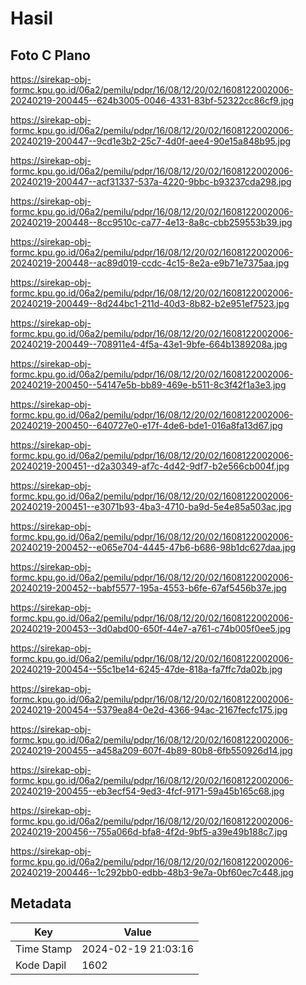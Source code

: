 # Hasil

## Foto C Plano

https://sirekap-obj-formc.kpu.go.id/06a2/pemilu/pdpr/16/08/12/20/02/1608122002006-20240219-200445--624b3005-0046-4331-83bf-52322cc86cf9.jpg

https://sirekap-obj-formc.kpu.go.id/06a2/pemilu/pdpr/16/08/12/20/02/1608122002006-20240219-200447--9cd1e3b2-25c7-4d0f-aee4-90e15a848b95.jpg

https://sirekap-obj-formc.kpu.go.id/06a2/pemilu/pdpr/16/08/12/20/02/1608122002006-20240219-200447--acf31337-537a-4220-9bbc-b93237cda298.jpg

https://sirekap-obj-formc.kpu.go.id/06a2/pemilu/pdpr/16/08/12/20/02/1608122002006-20240219-200448--8cc9510c-ca77-4e13-8a8c-cbb259553b39.jpg

https://sirekap-obj-formc.kpu.go.id/06a2/pemilu/pdpr/16/08/12/20/02/1608122002006-20240219-200448--ac89d019-ccdc-4c15-8e2a-e9b71e7375aa.jpg

https://sirekap-obj-formc.kpu.go.id/06a2/pemilu/pdpr/16/08/12/20/02/1608122002006-20240219-200449--8d244bc1-211d-40d3-8b82-b2e951ef7523.jpg

https://sirekap-obj-formc.kpu.go.id/06a2/pemilu/pdpr/16/08/12/20/02/1608122002006-20240219-200449--708911e4-4f5a-43e1-9bfe-664b1389208a.jpg

https://sirekap-obj-formc.kpu.go.id/06a2/pemilu/pdpr/16/08/12/20/02/1608122002006-20240219-200450--54147e5b-bb89-469e-b511-8c3f42f1a3e3.jpg

https://sirekap-obj-formc.kpu.go.id/06a2/pemilu/pdpr/16/08/12/20/02/1608122002006-20240219-200450--640727e0-e17f-4de6-bde1-016a8fa13d67.jpg

https://sirekap-obj-formc.kpu.go.id/06a2/pemilu/pdpr/16/08/12/20/02/1608122002006-20240219-200451--d2a30349-af7c-4d42-9df7-b2e566cb004f.jpg

https://sirekap-obj-formc.kpu.go.id/06a2/pemilu/pdpr/16/08/12/20/02/1608122002006-20240219-200451--e3071b93-4ba3-4710-ba9d-5e4e85a503ac.jpg

https://sirekap-obj-formc.kpu.go.id/06a2/pemilu/pdpr/16/08/12/20/02/1608122002006-20240219-200452--e065e704-4445-47b6-b686-98b1dc627daa.jpg

https://sirekap-obj-formc.kpu.go.id/06a2/pemilu/pdpr/16/08/12/20/02/1608122002006-20240219-200452--babf5577-195a-4553-b6fe-67af5456b37e.jpg

https://sirekap-obj-formc.kpu.go.id/06a2/pemilu/pdpr/16/08/12/20/02/1608122002006-20240219-200453--3d0abd00-650f-44e7-a761-c74b005f0ee5.jpg

https://sirekap-obj-formc.kpu.go.id/06a2/pemilu/pdpr/16/08/12/20/02/1608122002006-20240219-200454--55c1be14-6245-47de-818a-fa7ffc7da02b.jpg

https://sirekap-obj-formc.kpu.go.id/06a2/pemilu/pdpr/16/08/12/20/02/1608122002006-20240219-200454--5379ea84-0e2d-4366-94ac-2167fecfc175.jpg

https://sirekap-obj-formc.kpu.go.id/06a2/pemilu/pdpr/16/08/12/20/02/1608122002006-20240219-200455--a458a209-607f-4b89-80b8-6fb550926d14.jpg

https://sirekap-obj-formc.kpu.go.id/06a2/pemilu/pdpr/16/08/12/20/02/1608122002006-20240219-200455--eb3ecf54-9ed3-4fcf-9171-59a45b165c68.jpg

https://sirekap-obj-formc.kpu.go.id/06a2/pemilu/pdpr/16/08/12/20/02/1608122002006-20240219-200456--755a066d-bfa8-4f2d-9bf5-a39e49b188c7.jpg

https://sirekap-obj-formc.kpu.go.id/06a2/pemilu/pdpr/16/08/12/20/02/1608122002006-20240219-200446--1c292bb0-edbb-48b3-9e7a-0bf60ec7c448.jpg


## Metadata

| Key        | Value               |
| ---------- | ------------------- |
| Time Stamp | 2024-02-19 21:03:16 |
| Kode Dapil | 1602                |



